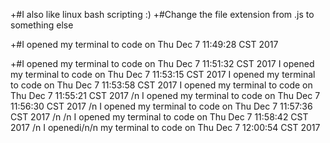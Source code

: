 +#I also like linux bash scripting :)
+#Change the file extension from .js to something else

+#I opened my terminal to code on Thu Dec  7 11:49:28 CST 2017

+#I opened my terminal to code on Thu Dec  7 11:51:32 CST 2017
I opened my terminal to code on Thu Dec  7 11:53:15 CST 2017
I opened my terminal to code on Thu Dec  7 11:53:58 CST 2017
I opened my terminal to code on Thu Dec  7 11:55:21 CST 2017
/n I opened my terminal to code on Thu Dec  7 11:56:30 CST 2017
/n
I opened my terminal to code on Thu Dec  7 11:57:36 CST 2017
/n
 /n I opened my terminal to code on Thu Dec  7 11:58:42 CST 2017
/n
I openedi/n/n my terminal to code on Thu Dec  7 12:00:54 CST 2017
